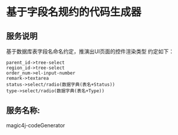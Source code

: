 # 基于字段名规约的代码生成器

## 服务说明
基于数据库表字段名命名约定，推演出UI页面的控件渲染类型
约定如下：

    parent_id->tree-select
    region_id->tree-select
    order_num->el-input-number
    remark->textarea
    status->select/radio(数据字典(表名+Status))
    type->select/radio(数据字典(表名+Type))

    
## 服务名称:
magic4j-codeGenerator